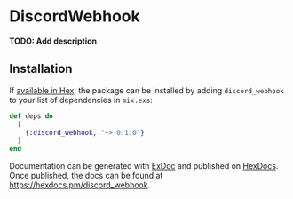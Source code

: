 # DiscordWebhook

**TODO: Add description**

## Installation

If [available in Hex](https://hex.pm/docs/publish), the package can be installed
by adding `discord_webhook` to your list of dependencies in `mix.exs`:

```elixir
def deps do
  [
    {:discord_webhook, "~> 0.1.0"}
  ]
end
```

Documentation can be generated with [ExDoc](https://github.com/elixir-lang/ex_doc)
and published on [HexDocs](https://hexdocs.pm). Once published, the docs can
be found at <https://hexdocs.pm/discord_webhook>.

